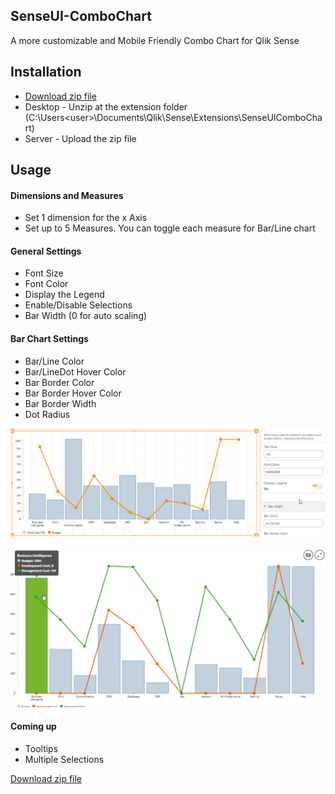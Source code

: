 ## SenseUI-ComboChart

A more customizable and Mobile Friendly Combo Chart for Qlik Sense


## Installation
- [Download zip file](https://github.com/yianni-ververis/SenseUI-ComboChart/archive/master.zip)
- Desktop - Unzip at the extension folder (C:\Users\<user>\Documents\Qlik\Sense\Extensions\SenseUIComboChart) 
- Server - Upload the zip file

## Usage

#### Dimensions and Measures
- Set 1 dimension for the x Axis
- Set up to 5 Measures. You can toggle each measure for Bar/Line chart

#### General Settings
- Font Size
- Font Color
- Display the Legend
- Enable/Disable Selections
- Bar Width (0 for auto scaling)

#### Bar Chart Settings 
- Bar/Line Color
- Bar/LineDot Hover Color
- Bar Border Color
- Bar Border Hover Color
- Bar Border Width
- Dot Radius

![SenseUI - Combo Chart](/preview.png?raw=true "SenseUI - Combo Chart")

![SenseUI - Combo Chart](/preview2.png?raw=true "SenseUI - Combo Chart")

#### Coming up
- Tooltips
- Multiple Selections

[Download zip file](https://github.com/yianni-ververis/SenseUI-ComboChart/archive/master.zip)